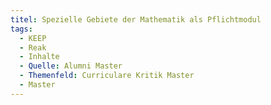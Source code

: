 ```yaml
---
titel: Spezielle Gebiete der Mathematik als Pflichtmodul
tags:
  - KEEP
  - Reak
  - Inhalte
  - Quelle: Alumni Master
  - Themenfeld: Curriculare Kritik Master
  - Master
---
```

